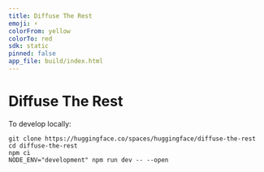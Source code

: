 ```yaml
---
title: Diffuse The Rest
emoji: ⚡️
colorFrom: yellow
colorTo: red
sdk: static
pinned: false
app_file: build/index.html
---
```


# Diffuse The Rest

To develop locally:

```
git clone https://huggingface.co/spaces/huggingface/diffuse-the-rest
cd diffuse-the-rest
npm ci
NODE_ENV="development" npm run dev -- --open
```
